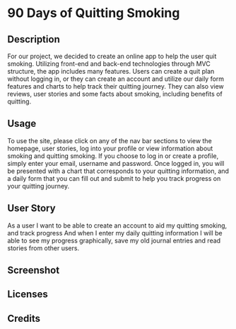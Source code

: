 # 90 Days of Quitting Smoking

## Description

For our project, we decided to create an online app to help the user quit smoking.  Utilizing front-end and back-end technologies through MVC structure, the app includes many features.  Users can create a quit plan without logging in, or they can create an account and utilize our daily form features and charts to help track their quitting journey. They can also view reviews, user stories and some facts about smoking, including benefits of quitting.

## Usage

To use the site, please click on any of the nav bar sections to view the homepage, user stories, log into your profile or view information about smoking and quitting smoking.  If you choose to log in or create a profile, simply enter your email, username and password.  Once logged in, you will be presented with a chart that corresponds to your quitting information, and a daily form that you can fill out and submit to help you track progress on your quitting journey.

## User Story

As a user
I want to be able to create an account to aid my quitting smoking, and track progress 
And when I enter my daily quitting information
I will be able to see my progress graphically, save my old journal entries and read stories from other users.

## Screenshot

## Licenses

## Credits